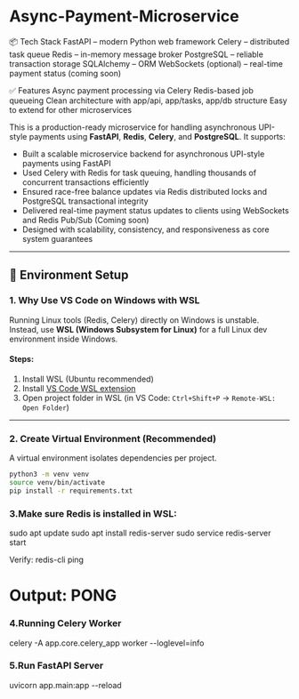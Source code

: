 # Async-Payment-Microservice

📦 Tech Stack
FastAPI – modern Python web framework
Celery – distributed task queue
Redis – in-memory message broker
PostgreSQL – reliable transaction storage
SQLAlchemy – ORM
WebSockets (optional) – real-time payment status (coming soon)

✅ Features
Async payment processing via Celery
Redis-based job queueing
Clean architecture with app/api, app/tasks, app/db structure
Easy to extend for other microservices

This is a production-ready microservice for handling asynchronous UPI-style payments using **FastAPI**, **Redis**, **Celery**, and **PostgreSQL**.
It supports:
- Built a scalable microservice backend for asynchronous UPI-style payments using FastAPI
- Used Celery with Redis for task queuing, handling thousands of concurrent transactions efficiently
- Ensured race-free balance updates via Redis distributed locks and PostgreSQL transactional integrity
- Delivered real-time payment status updates to clients using WebSockets and Redis Pub/Sub (Coming soon)
- Designed with scalability, consistency, and responsiveness as core system guarantees

---

## 🔧 Environment Setup

### 1. Why Use VS Code on Windows with WSL

Running Linux tools (Redis, Celery) directly on Windows is unstable.  
Instead, use **WSL (Windows Subsystem for Linux)** for a full Linux dev environment inside Windows.

#### Steps:
1. Install WSL (Ubuntu recommended)
2. Install [VS Code WSL extension](https://marketplace.visualstudio.com/items?itemName=ms-vscode-remote.remote-wsl)
3. Open project folder in WSL (in VS Code: `Ctrl+Shift+P` → `Remote-WSL: Open Folder`)

---

### 2. Create Virtual Environment (Recommended)

A virtual environment isolates dependencies per project.

```bash
python3 -m venv venv
source venv/bin/activate
pip install -r requirements.txt
```

### 3.Make sure Redis is installed in WSL: 

sudo apt update
sudo apt install redis-server
sudo service redis-server start

Verify:
redis-cli ping
# Output: PONG

### 4.Running Celery Worker
celery -A app.core.celery_app worker --loglevel=info

### 5.Run FastAPI Server
uvicorn app.main:app --reload


